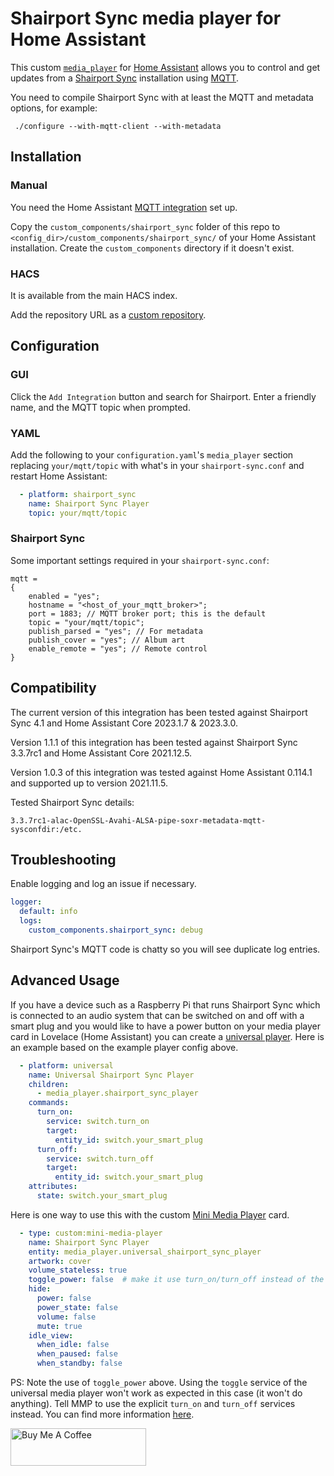# Shairport Sync media player for Home Assistant

This custom [`media_player`](https://www.home-assistant.io/integrations/media_player/)
for [Home Assistant](https://home-assistant.io/) allows you to control and get
updates from a [Shairport Sync](https://github.com/mikebrady/shairport-sync/)
installation using [MQTT](https://mqtt.org/).

You need to compile Shairport Sync with at least the MQTT and metadata options,
for example:

```
 ./configure --with-mqtt-client --with-metadata
```

## Installation

### Manual

You need the Home Assistant
[MQTT integration](https://www.home-assistant.io/integrations/mqtt/) set up.

Copy the `custom_components/shairport_sync` folder of this repo to
`<config_dir>/custom_components/shairport_sync/` of your Home Assistant
installation. Create the `custom_components` directory if it doesn't exist.

### HACS

It is available from the main HACS index.

Add the repository URL as a [custom repository](https://hacs.xyz/docs/faq/custom_repositories).

## Configuration

### GUI
Click the `Add Integration` button and search for Shairport. Enter a friendly name, and the MQTT topic when prompted.

### YAML
Add the following to your `configuration.yaml`'s `media_player` section
replacing `your/mqtt/topic` with what's in your `shairport-sync.conf` and restart
Home Assistant:

```yaml
  - platform: shairport_sync
    name: Shairport Sync Player
    topic: your/mqtt/topic
```

### Shairport Sync
Some important settings required in your `shairport-sync.conf`:

```
mqtt =
{
    enabled = "yes";
    hostname = "<host_of_your_mqtt_broker>";
    port = 1883; // MQTT broker port; this is the default
    topic = "your/mqtt/topic";
    publish_parsed = "yes"; // For metadata
    publish_cover = "yes"; // Album art
    enable_remote = "yes"; // Remote control
}
```

## Compatibility

The current version of this integration has been tested against Shairport Sync 4.1 and Home Assistant Core 2023.1.7 & 2023.3.0.

Version 1.1.1 of this integration has been tested against Shairport Sync 3.3.7rc1 and Home Assistant Core
2021.12.5.

Version 1.0.3 of this integration was tested against Home Assistant 0.114.1 and supported up to version 2021.11.5.

Tested Shairport Sync details:
```
3.3.7rc1-alac-OpenSSL-Avahi-ALSA-pipe-soxr-metadata-mqtt-sysconfdir:/etc.
```

## Troubleshooting

Enable logging and log an issue if necessary.

```yaml
logger:
  default: info
  logs:
    custom_components.shairport_sync: debug
```

Shairport Sync's MQTT code is chatty so you will see duplicate log entries.

## Advanced Usage

If you have a device such as a Raspberry Pi that runs Shairport Sync which is connected to an
audio system that can be switched on and off with a smart plug and you would like to have a power
button on your media player card in Lovelace (Home Assistant) you can create a
[universal player](https://www.home-assistant.io/integrations/universal/). Here is an example
based on the example player config above.

```yaml
  - platform: universal
    name: Universal Shairport Sync Player
    children:
      - media_player.shairport_sync_player
    commands:
      turn_on:
        service: switch.turn_on
        target:
          entity_id: switch.your_smart_plug
      turn_off:
        service: switch.turn_off
        target:
          entity_id: switch.your_smart_plug
    attributes:
      state: switch.your_smart_plug
```

Here is one way to use this with the custom [Mini Media Player](https://github.com/kalkih/mini-media-player) card.

```yaml
  - type: custom:mini-media-player
    name: Shairport Sync Player
    entity: media_player.universal_shairport_sync_player
    artwork: cover
    volume_stateless: true
    toggle_power: false  # make it use turn_on/turn_off instead of the toggle service
    hide:
      power: false
      power_state: false
      volume: false
      mute: true
    idle_view:
      when_idle: false
      when_paused: false
      when_standby: false
```

PS: Note the use of `toggle_power` above. Using the `toggle` service of the universal media player
won't work as expected in this case (it won't do anything). Tell MMP to use the explicit `turn_on` and `turn_off`
services instead. You can find more information [here](https://community.home-assistant.io/t/lovelace-mini-media-player/68459/2242).

<a href="https://www.buymeacoffee.com/parautenbach" target="_blank"><img src="https://cdn.buymeacoffee.com/buttons/v2/default-yellow.png" alt="Buy Me A Coffee" style="height: 60px !important;width: 217px !important;" ></a>
